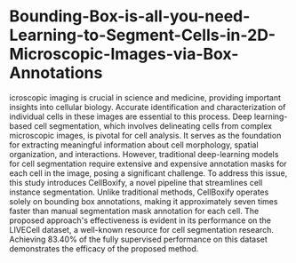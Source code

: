 # Bounding-Box-is-all-you-need-Learning-to-Segment-Cells-in-2D-Microscopic-Images-via-Box-Annotations
icroscopic imaging is crucial in science and medicine, providing important insights into cellular biology. Accurate identification and characterization of individual cells in these images are essential to this process. Deep learning-based cell segmentation, which involves delineating cells from complex microscopic images, is pivotal for cell analysis. It serves as the foundation for extracting meaningful information about cell morphology, spatial organization, and interactions. However, traditional deep-learning models for cell segmentation require extensive and expensive annotation masks for each cell in the image, posing a significant challenge. To address this issue, this study introduces CellBoxify, a novel pipeline that streamlines cell instance segmentation. Unlike traditional methods, CellBoxify operates solely on bounding box annotations, making it approximately seven times faster than manual segmentation mask annotation for each cell. The proposed approach's effectiveness is evident in its performance on the LIVECell dataset, a well-known resource for cell segmentation research. Achieving 83.40\% of the fully supervised performance on this dataset demonstrates the efficacy of the proposed method.
